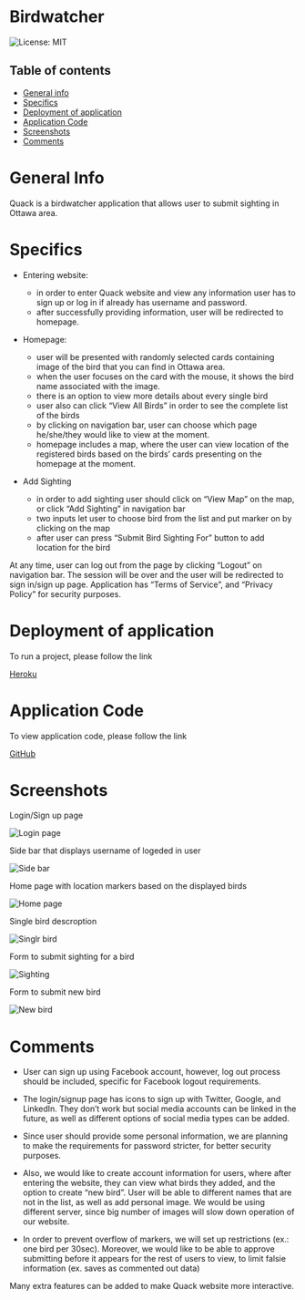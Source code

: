 # Birdwatcher


![License: MIT](https://img.shields.io/badge/License-MIT-yellow.svg)

## Table of contents
 * [General info](#General-Info)
 * [Specifics](#Specifics)
 * [Deployment of application](#Deployment-of-application)
 * [Application Code](#Application-Code)
 * [Screenshots](#Screenshots)
 * [Comments](#Comments)


# General Info

 Quack is a birdwatcher application that allows user to submit sighting in Ottawa area.


# Specifics

  * Entering website:
     * in order to enter Quack website and view any information user has to sign up or log in if already has username and password. 
     * after successfully providing information, user will be redirected to homepage.

  * Homepage:
     * user will be presented with randomly selected cards containing image of the bird that you can find in Ottawa area.
     * when the user focuses on the card with the mouse, it shows the bird name associated with the image.
     * there is an option to view more details about every single bird
     * user also can click “View All Birds” in order to see the complete list of the birds
     * by clicking on navigation bar, user can choose which page he/she/they would like to view at the moment.
     * homepage includes a map, where the user can view location of the registered birds based on the birds’ cards presenting on the homepage at the moment.

  * Add Sighting
     * in order to add sighting user should click on “View Map” on the map, or click “Add Sighting” in navigation bar
     * two inputs let user to choose bird from the list and put marker on by clicking on the map
     * after user can press “Submit Bird Sighting For” button to add location for the bird 


  At any time, user can log out from the page by clicking “Logout” on navigation bar. The session will be over and the user will be redirected to sign in/sign up page. Application has “Terms of Service”, and “Privacy Policy” for security purposes.




 # Deployment of application

   To run a project, please follow the link 

   [Heroku](https://birdwatcherquack.herokuapp.com/)



 # Application Code

   To view application code, please follow the link 

   [GitHub](https://github.com/BirdWatcherQuack/BirdWatcher)


 # Screenshots

  Login/Sign up page

   ![Login page](./public/images/login.png)

  Side bar that displays username of logeded in user

   ![Side bar](./public/images/sidebar.png)

  Home page with location markers based on the displayed birds

   ![Home page](./public/images/homepage.png)


  Single bird descroption

  ![Singlr bird](./public/images/singlebird.png)

  Form to submit sighting for a bird

   ![Sighting](./public/images/submit.png)

   Form to submit new bird

   ![New bird]()








 # Comments

 * User can sign up using Facebook account, however, log out process should be included, specific for Facebook logout requirements. 

 * The login/signup page has icons to sign up with Twitter, Google, and LinkedIn. They don’t work but social media accounts can be linked in the future, as well as different options of social media types can be added.

 * Since user should provide some personal information, we are planning to make the requirements for password stricter, for better security purposes.

 * Also, we would like to create account information for users, where after entering the website, they can view what birds they added, and the option to create “new bird”. User will be able to different names that are not in the list, as well as add personal image. We would be using different server, since big number of images will slow down operation of our website.

 * In order to prevent overflow of markers, we will set up restrictions (ex.: one bird per 30sec). Moreover, we would like to be able to approve submitting before it appears for the rest of users to view, to limit falsie information (ex. saves as commented out data)

 Many extra features can be added to make Quack website more interactive.
